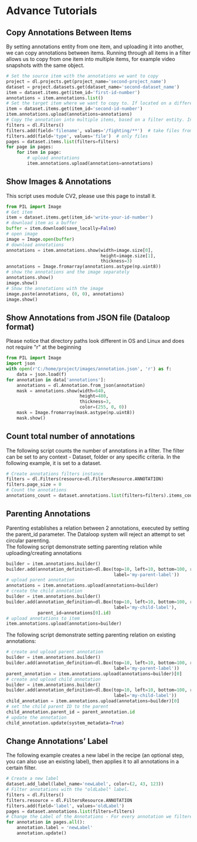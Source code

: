 # Advance Tutorials  
## Copy Annotations Between Items  
By setting annotations entity from one item, and uploading it into another, we can copy annotations between items. Running through all items in a filter allows us to copy from one item into multiple items, for example video snapshots with the same object.  
  

```python
# Set the source item with the annotations we want to copy
project = dl.projects.get(project_name='second-project_name')
dataset = project.datasets.get(dataset_name='second-dataset_name')
item = dataset.items.get(item_id='first-id-number')
annotations = item.annotations.list()
# Set the target item where we want to copy to. If located on a different Project or Dataset, set these accordingly
item = dataset.items.get(item_id='second-id-number')
item.annotations.upload(annotations=annotations)
# Copy the annotation into multiple items, based on a filter entity. In this example, the filter is based on directory
filters = dl.Filters()
filters.add(field='filename', values='/fighting/**')  # take files from the directory only (recursive)
filters.add(field='type', values='file')  # only files
pages = dataset.items.list(filters=filters)
for page in pages:
    for item in page:
        # upload annotations
        item.annotations.upload(annotations=annotations)
```
## Show Images & Annotations  
This script uses module CV2, please use this page to install it.  
  

```python
from PIL import Image
# Get item
item = dataset.items.get(item_id='write-your-id-number')
# download item as a buffer
buffer = item.download(save_locally=False)
# open image
image = Image.open(buffer)
# download annotations
annotations = item.annotations.show(width=image.size[0],
                                    height=image.size[1],
                                    thickness=3)
annotations = Image.fromarray(annotations.astype(np.uint8))
# show the annotations and the image separately
annotations.show()
image.show()
# Show the annotations with the image
image.paste(annotations, (0, 0), annotations)
image.show()
```
## Show Annotations from JSON file (Dataloop format)  
  
Please notice that directory paths look different in OS and Linux and does not require "r" at the beginning  
  
  

```python
from PIL import Image
import json
with open(r'C:/home/project/images/annotation.json', 'r') as f:
    data = json.load(f)
for annotation in data['annotations']:
    annotations = dl.Annotation.from_json(annotation)
    mask = annotations.show(width=640,
                            height=480,
                            thickness=3,
                            color=(255, 0, 0))
    mask = Image.fromarray(mask.astype(np.uint8))
    mask.show()
```
## Count total number of annotations  
The following script counts the number of annotations in a filter. The filter can be set to any context - Dataset, folder or any specific criteria. In the following example, it is set to a dataset.  

```python
# Create annotations filters instance
filters = dl.Filters(resource=dl.FiltersResource.ANNOTATION)
filters.page_size = 0
# Count the annotations
annotations_count = dataset.annotations.list(filters=filters).items_count
```
## Parenting Annotations  
  
Parenting establishes a relation between 2 annotations, executed by setting the parent_id parameter. The Dataloop system will reject an attempt to set circular parenting.  
The following script demonstrate setting parenting relation while uploading/creating annotations  
  
  

```python
builder = item.annotations.builder()
builder.add(annotation_definition=dl.Box(top=10, left=10, bottom=100, right=100,
                                         label='my-parent-label'))
# upload parent annotation
annotations = item.annotations.upload(annotations=builder)
# create the child annotation
builder = item.annotations.builder()
builder.add(annotation_definition=dl.Box(top=10, left=10, bottom=100, right=100,
                                         label='my-child-label'),
            parent_id=annotations[0].id)
# upload annotations to item
item.annotations.upload(annotations=builder)
```
  
The following script demonstrate setting parenting relation on existing annotations:  

```python
# create and upload parent annotation
builder = item.annotations.builder()
builder.add(annotation_definition=dl.Box(top=10, left=10, bottom=100, right=100,
                                         label='my-parent-label'))
parent_annotation = item.annotations.upload(annotations=builder)[0]
# create and upload child annotation
builder = item.annotations.builder()
builder.add(annotation_definition=dl.Box(top=10, left=10, bottom=100, right=100,
                                         label='my-child-label'))
child_annotation = item.annotations.upload(annotations=builder)[0]
# set the child parent ID to the parent
child_annotation.parent_id = parent_annotation.id
# update the annotation
child_annotation.update(system_metadata=True)
```
  
## Change Annotations’ Label  
The following example creates a new label in the recipe (an optional step, you can also use an existing label), then applies it to all annotations in a certain filter.  
  

```python
# Create a new label
dataset.add_label(label_name='newLabel', color=(2, 43, 123))
# Filter annotations with the "oldLabel" label.
filters = dl.Filters()
filters.resource = dl.FiltersResource.ANNOTATION
filters.add(field='label', values='oldLabel')
pages = dataset.annotations.list(filters=filters)
# Change the Label of the Annotations - For every annotation we filtered out, Change it's Label to the "newLabel".
for annotation in pages.all():
    annotation.label = 'newLabel'
    annotation.update()
```
